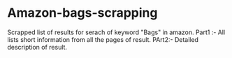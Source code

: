 # Amazon-bags-scrapping

Scrapped list of results for serach of keyword "Bags" in amazon.
Part1 :- All lists short information from all the pages of result.
PArt2:- Detailed description of result.
